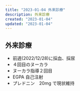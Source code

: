 ```yaml
---
title: "2023-01-04 外来診療"
description: 外来診療
created: "2023-01-04"
updated: "2023-01-04"
---
```


## 外来診療

- 前週(2022/12/28)に採血、採尿
- ４回目のヌーカラ
- ヌーカラ指導２回目
- EGPA 自己注射
- プレドニン　20mg で現状維持
